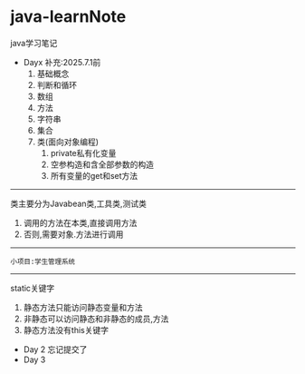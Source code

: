 # java-learnNote
java学习笔记  
- Dayx 补充:2025.7.1前  
    1. 基础概念
    2. 判断和循环
    3. 数组
    4. 方法
    5. 字符串
    6. 集合  
    7. 类(面向对象编程)
       1. private私有化变量
       2. 空参构造和含全部参数的构造
       3. 所有变量的get和set方法  
*****  
   类主要分为Javabean类,工具类,测试类
   1. 调用的方法在本类,直接调用方法
   2. 否则,需要对象.方法进行调用
******  
    小项目:学生管理系统  
******
   static关键字
   1. 静态方法只能访问静态变量和方法
   2. 非静态可以访问静态和非静态的成员,方法
   3. 静态方法没有this关键字  
- Day 2
   忘记提交了
- Day 3
   

